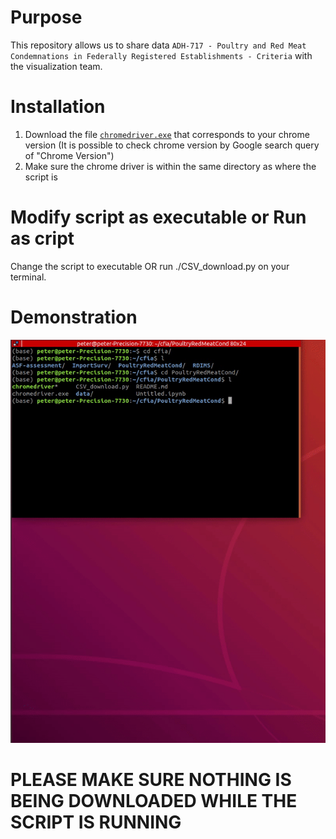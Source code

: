 # Purpose
This repository allows us to share data `ADH-717 - Poultry and Red Meat Condemnations in Federally Registered Establishments - Criteria` with the visualization team.
# Installation
1. Download the file [`chromedriver.exe`](https://chromedriver.chromium.org/downloads) that corresponds to your chrome version (It is possible to check chrome version by Google search query of "Chrome Version")
2. Make sure the chrome driver is within the same directory as where the script is
# Modify script as executable or Run as cript
Change the script to executable OR run ./CSV_download.py on your terminal.

# Demonstration

![](example.gif)
# PLEASE MAKE SURE NOTHING IS BEING DOWNLOADED WHILE THE SCRIPT IS RUNNING


